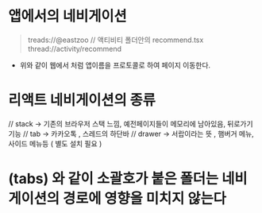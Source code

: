 # 앱에서의 네비게이션
> treads://@eastzoo
> // 액티비티 폴더안의 recommend.tsx
> thread://activity/recommend 

- 위와 같이 웹에서 처럼 앱이름을 프로토콜로 하여 페이지 이동한다.

# 리액트 네비게이션의 종류
// stack -> 기존의 브라우저 스택 느낌, 예전페이지들이 메모리에 남아있음, 뒤로가기 기능
// tab -> 카카오톡 , 스레드의 하단바 
// drawer -> 서랍이라는 뜻 , 햄버거 메뉴, 사이드 메뉴등 ( 별도 설치 필요 )

# (tabs) 와 같이 소괄호가 붙은 폴더는 네비게이션의 경로에 영향을 미치지 않는다
